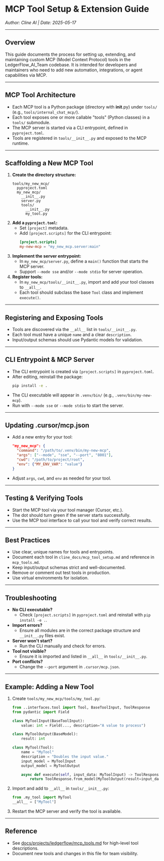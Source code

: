 # MCP Tool Setup & Extension Guide

*Author: Cline AI | Date: 2025-05-17*

---

## Overview
This guide documents the process for setting up, extending, and maintaining custom MCP (Model Context Protocol) tools in the LedgerFlow_AI_Team codebase. It is intended for developers and maintainers who need to add new automation, integrations, or agent capabilities via MCP.

---

## MCP Tool Architecture
- Each MCP tool is a Python package (directory with __init__.py) under `tools/` (e.g., `tools/internal_chat_mcp/`).
- Each tool exposes one or more callable "tools" (Python classes) in a `tools/` submodule.
- The MCP server is started via a CLI entrypoint, defined in `pyproject.toml`.
- Tools are registered in `tools/__init__.py` and exposed to the MCP runtime.

---

## Scaffolding a New MCP Tool
1. **Create the directory structure:**
   ```
   tools/my_new_mcp/
     pyproject.toml
     my_new_mcp/
       __init__.py
       server.py
       tools/
         __init__.py
         my_tool.py
   ```
2. **Add a `pyproject.toml`:**
   - Set `[project]` metadata.
   - Add `[project.scripts]` for the CLI entrypoint:
     ```toml
     [project.scripts]
     my-new-mcp = "my_new_mcp.server:main"
     ```
3. **Implement the server entrypoint:**
   - In `my_new_mcp/server.py`, define a `main()` function that starts the MCP server.
   - Support `--mode sse` and/or `--mode stdio` for server operation.
4. **Register tools:**
   - In `my_new_mcp/tools/__init__.py`, import and add your tool classes to `__all__`.
   - Each tool should subclass the base `Tool` class and implement `execute()`.

---

## Registering and Exposing Tools
- Tools are discovered via the `__all__` list in `tools/__init__.py`.
- Each tool must have a unique `name` and a clear `description`.
- Input/output schemas should use Pydantic models for validation.

---

## CLI Entrypoint & MCP Server
- The CLI entrypoint is created via `[project.scripts]` in `pyproject.toml`.
- After editing, reinstall the package:
  ```sh
  pip install -e .
  ```
- The CLI executable will appear in `.venv/bin/` (e.g., `.venv/bin/my-new-mcp`).
- Run with `--mode sse` or `--mode stdio` to start the server.

---

## Updating .cursor/mcp.json
- Add a new entry for your tool:
  ```json
  "my_new_mcp": {
    "command": "/path/to/.venv/bin/my-new-mcp",
    "args": ["--mode", "sse", "--port", "8001"],
    "cwd": "/path/to/project/root",
    "env": {"MY_ENV_VAR": "value"}
  }
  ```
- Adjust `args`, `cwd`, and `env` as needed for your tool.

---

## Testing & Verifying Tools
- Start the MCP tool via your tool manager (Cursor, etc.).
- The dot should turn green if the server starts successfully.
- Use the MCP tool interface to call your tool and verify correct results.

---

## Best Practices
- Use clear, unique names for tools and entrypoints.
- Document each tool in `cline_docs/mcp_tool_setup.md` and reference in `mcp_tools.md`.
- Keep input/output schemas strict and well-documented.
- Remove or comment out test tools in production.
- Use virtual environments for isolation.

---

## Troubleshooting
- **No CLI executable?**
  - Check `[project.scripts]` in `pyproject.toml` and reinstall with `pip install -e .`.
- **Import errors?**
  - Ensure all modules are in the correct package structure and `__init__.py` files exist.
- **Server won't start?**
  - Run the CLI manually and check for errors.
- **Tool not visible?**
  - Ensure it is imported and listed in `__all__` in `tools/__init__.py`.
- **Port conflicts?**
  - Change the `--port` argument in `.cursor/mcp.json`.

---

## Example: Adding a New Tool
1. Create `tools/my_new_mcp/tools/my_tool.py`:
   ```python
   from ..interfaces.tool import Tool, BaseToolInput, ToolResponse
   from pydantic import Field

   class MyToolInput(BaseToolInput):
       value: int = Field(..., description="A value to process")

   class MyToolOutput(BaseModel):
       result: int

   class MyTool(Tool):
       name = "MyTool"
       description = "Doubles the input value."
       input_model = MyToolInput
       output_model = MyToolOutput

       async def execute(self, input_data: MyToolInput) -> ToolResponse:
           return ToolResponse.from_model(MyToolOutput(result=input_data.value * 2))
   ```
2. Import and add to `__all__` in `tools/__init__.py`:
   ```python
   from .my_tool import MyTool
   __all__ = ["MyTool"]
   ```
3. Restart the MCP server and verify the tool is available.

---

## Reference
- See [docs/projects/ledgerflow/mcp_tools.md](../docs/projects/ledgerflow/mcp_tools.md) for high-level tool descriptions.
- Document new tools and changes in this file for team visibility. 